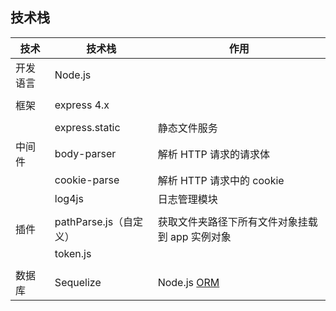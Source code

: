 ## 技术栈

| 技术     | 技术栈                 | 作用                                                         |
| -------- | ---------------------- | ------------------------------------------------------------ |
| 开发语言 | Node.js                |                                                              |
|          |                        |                                                              |
| 框架     | express 4.x            |                                                              |
|          |                        |                                                              |
|          | express.static         | 静态文件服务                                                 |
| 中间件   | body-parser            | 解析 HTTP 请求的请求体                                       |
|          | cookie-parse           | 解析 HTTP 请求中的 cookie                                    |
|          | log4js                 | 日志管理模块                                                 |
|          |                        |                                                              |
| 插件     | pathParse.js（自定义） | 获取文件夹路径下所有文件对象挂载到 app 实例对象              |
|          | token.js               |                                                              |
|          |                        |                                                              |
| 数据库   | Sequelize              | Node.js [ORM](https://en.wikipedia.org/wiki/Object-relational_mapping) |

